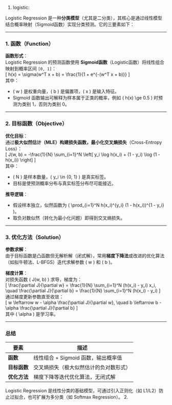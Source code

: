 1. logistic:
   

Logistic Regression 是一种**分类模型**（尤其是二分类），其核心是通过线性模型结合概率映射（Sigmoid函数）实现分类预测。它的三要素如下：

---

### 1. **函数（Function）**
**函数形式**：  
Logistic Regression 的预测函数使用 **Sigmoid函数**（Logistic函数）将线性组合映射到概率区间 `[0, 1]`：  
\[
h(x) = \sigma(w^T x + b) = \frac{1}{1 + e^{-(w^T x + b)}}
\]  
其中：  
- \( w \) 是权重向量，\( b \) 是偏置项，\( x \) 是输入特征。  
- Sigmoid 函数输出可解释为样本属于正类的概率，例如 \( h(x) \ge 0.5 \) 时预测为类别 1，否则为类别 0。

---

### 2. **目标函数（Objective）**
**优化目标**：  
通过**极大似然估计（MLE）**构建损失函数，最小化**交叉熵损失**（Cross-Entropy Loss）：  
\[
J(w, b) = -\frac{1}{N} \sum_{i=1}^N \left[ y_i \log h(x_i) + (1 - y_i) \log (1 - h(x_i)) \right]
\]  
其中：  
- \( N \) 是样本数量，\( y_i \in \{0, 1\} \) 是真实标签。  
- 目标是使预测概率分布与真实标签分布尽可能接近。

**推导逻辑**：  
- 假设样本独立，似然函数为 \( \prod_{i=1}^N h(x_i)^{y_i} (1 - h(x_i))^{1 - y_i} \)。  
- 取负对数似然（转化为最小化问题）即得到交叉熵损失。

---

### 3. **优化方法（Solution）**
**参数求解**：  
由于目标函数是凸函数但无解析解（闭式解），常用**梯度下降法**或改进的优化算法（如拟牛顿法、L-BFGS）迭代求解参数 \( w \) 和 \( b \)。  

**梯度计算**：  
对损失函数 \( J(w, b) \) 求导，梯度为：  
\[
\frac{\partial J}{\partial w} = \frac{1}{N} \sum_{i=1}^N (h(x_i) - y_i) x_i, \quad \frac{\partial J}{\partial b} = \frac{1}{N} \sum_{i=1}^N (h(x_i) - y_i)
\]  
通过梯度更新参数直至收敛：  
\[
w \leftarrow w - \alpha \frac{\partial J}{\partial w}, \quad b \leftarrow b - \alpha \frac{\partial J}{\partial b}
\]  
其中 \( \alpha \) 是学习率。

---

### 总结
| 要素        | 描述                                                                 |
|-------------|----------------------------------------------------------------------|
| **函数**    | 线性组合 + Sigmoid 函数，输出概率值                                   |
| **目标函数**| 交叉熵损失（极大似然估计的负对数形式）                                |
| **优化方法**| 梯度下降等迭代优化算法，无闭式解                                      |

Logistic Regression 是线性分类的基础模型，可通过引入正则化（如 L1/L2）防止过拟合，也可扩展为多分类（如 Softmax Regression）。
2. 